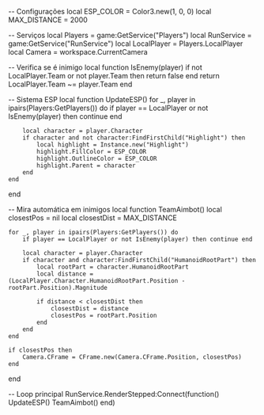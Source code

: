 -- Configurações
local ESP_COLOR = Color3.new(1, 0, 0)
local MAX_DISTANCE = 2000

-- Serviços
local Players = game:GetService("Players")
local RunService = game:GetService("RunService")
local LocalPlayer = Players.LocalPlayer
local Camera = workspace.CurrentCamera

-- Verifica se é inimigo
local function IsEnemy(player)
    if not LocalPlayer.Team or not player.Team then return false end
    return LocalPlayer.Team ~= player.Team
end

-- Sistema ESP
local function UpdateESP()
    for _, player in ipairs(Players:GetPlayers()) do
        if player == LocalPlayer or not IsEnemy(player) then continue end
        
        local character = player.Character
        if character and not character:FindFirstChild("Highlight") then
            local highlight = Instance.new("Highlight")
            highlight.FillColor = ESP_COLOR
            highlight.OutlineColor = ESP_COLOR
            highlight.Parent = character
        end
    end
end

-- Mira automática em inimigos
local function TeamAimbot()
    local closestPos = nil
    local closestDist = MAX_DISTANCE

    for _, player in ipairs(Players:GetPlayers()) do
        if player == LocalPlayer or not IsEnemy(player) then continue end

        local character = player.Character
        if character and character:FindFirstChild("HumanoidRootPart") then
            local rootPart = character.HumanoidRootPart
            local distance = (LocalPlayer.Character.HumanoidRootPart.Position - rootPart.Position).Magnitude
            
            if distance < closestDist then
                closestDist = distance
                closestPos = rootPart.Position
            end
        end
    end

    if closestPos then
        Camera.CFrame = CFrame.new(Camera.CFrame.Position, closestPos)
    end
end

-- Loop principal
RunService.RenderStepped:Connect(function()
    UpdateESP()
    TeamAimbot()
end)
